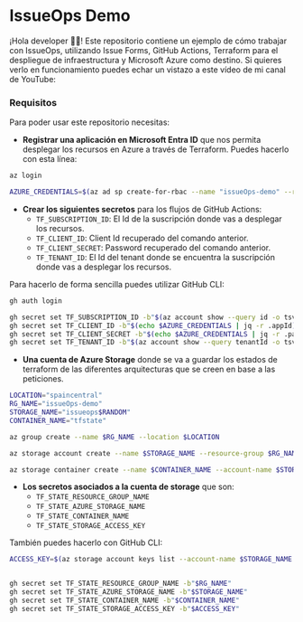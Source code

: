 # IssueOps Demo

¡Hola developer 👋🏻! Este repositorio contiene un ejemplo de cómo trabajar con IssueOps, utilizando Issue Forms, GitHub Actions, Terraform para el despliegue de infraestructura y Microsoft Azure como destino. Si quieres verlo en funcionamiento puedes echar un vistazo a este vídeo de mi canal de YouTube:

### Requisitos

Para poder usar este repositorio necesitas:

- **Registrar una aplicación en Microsoft Entra ID** que nos permita desplegar los recursos en Azure a través de Terraform. Puedes hacerlo con esta línea: 
```bash
az login

AZURE_CREDENTIALS=$(az ad sp create-for-rbac --name "issueOps-demo" --role contributor --scopes /subscriptions/$(az account show --query id -o tsv))
```
- **Crear los siguientes secretos** para los flujos de GitHub Actions:
    - `TF_SUBSCRIPTION_ID`: El Id de la suscripción donde vas a desplegar los recursos.
    - `TF_CLIENT_ID`: Client Id recuperado del comando anterior.
    - `TF_CLIENT_SECRET`: Password recuperado del comando anterior.
    - `TF_TENANT_ID`: El Id del tenant donde se encuentra la suscripción donde vas a desplegar los recursos.

Para hacerlo de forma sencilla puedes utilizar GitHub CLI:

```bash
gh auth login

gh secret set TF_SUBSCRIPTION_ID -b"$(az account show --query id -o tsv)"
gh secret set TF_CLIENT_ID -b"$(echo $AZURE_CREDENTIALS | jq -r .appId)"
gh secret set TF_CLIENT_SECRET -b"$(echo $AZURE_CREDENTIALS | jq -r .password)"
gh secret set TF_TENANT_ID -b"$(az account show --query tenantId -o tsv)"
```

- **Una cuenta de Azure Storage** donde se va a guardar los estados de terraform de las diferentes arquitecturas que se creen en base a las peticiones.

```bash
LOCATION="spaincentral"
RG_NAME="issueOps-demo"
STORAGE_NAME="issueops$RANDOM"
CONTAINER_NAME="tfstate"

az group create --name $RG_NAME --location $LOCATION

az storage account create --name $STORAGE_NAME --resource-group $RG_NAME --location $LOCATION --sku Standard_LRS

az storage container create --name $CONTAINER_NAME --account-name $STORAGE_NAME
```

- **Los secretos asociados a la cuenta de storage** que son:
    - `TF_STATE_RESOURCE_GROUP_NAME`
    - `TF_STATE_AZURE_STORAGE_NAME`
    - `TF_STATE_CONTAINER_NAME`
    - `TF_STATE_STORAGE_ACCESS_KEY`

También puedes hacerlo con GitHub CLI:

```bash
ACCESS_KEY=$(az storage account keys list --account-name $STORAGE_NAME --resource-group $RG_NAME --query "[0].value" -o tsv)


gh secret set TF_STATE_RESOURCE_GROUP_NAME -b"$RG_NAME"
gh secret set TF_STATE_AZURE_STORAGE_NAME -b"$STORAGE_NAME"
gh secret set TF_STATE_CONTAINER_NAME -b"$CONTAINER_NAME"
gh secret set TF_STATE_STORAGE_ACCESS_KEY -b"$ACCESS_KEY"
``` 
